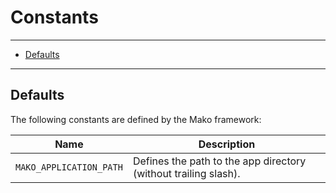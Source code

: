 # Constants

--------------------------------------------------------

* [Defaults](#defaults)

--------------------------------------------------------

<a id="defaults"></a>

## Defaults

The following constants are defined by the Mako framework:

| Name                    | Description                                                     |
| ----------------------- | --------------------------------------------------------------- |
| `MAKO_APPLICATION_PATH` | Defines the path to the app directory (without trailing slash). |